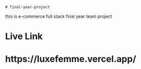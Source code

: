     # final-year-project     
this is e-commerce full stack final year   team  project   
<h1>Live Link</h1>      
<h1>https://luxefemme.vercel.app/</h1>         
    
  
 
          
    
    
 
 
 

